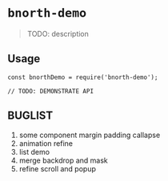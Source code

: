 # `bnorth-demo`

> TODO: description

## Usage

```
const bnorthDemo = require('bnorth-demo');

// TODO: DEMONSTRATE API
```

## BUGLIST
1. some component margin padding callapse
2. animation refine
3. list demo 
4. merge backdrop and mask
5. refine scroll and popup